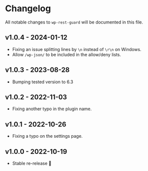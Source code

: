 # Changelog

All notable changes to `wp-rest-guard` will be documented in this file.

## v1.0.4 - 2024-01-12

- Fixing an issue splitting lines by `\n` instead of `\r\n` on Windows.
- Allow `/wp-json/` to be included in the allow/deny lists.

## v1.0.3 - 2023-08-28

- Bumping tested version to 6.3

## v1.0.2 - 2022-11-03

- Fixing another typo in the plugin name.

## v1.0.1 - 2022-10-26

- Fixing a typo on the settings page.

## v1.0.0 - 2022-10-19

- Stable re-release 🎊
